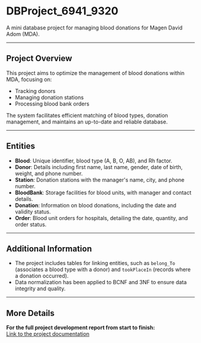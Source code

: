 # DBProject_6941_9320
A mini database project for managing blood donations for Magen David Adom (MDA).

---

## Project Overview
This project aims to optimize the management of blood donations within MDA, focusing on:
- Tracking donors
- Managing donation stations
- Processing blood bank orders

The system facilitates efficient matching of blood types, donation management, and maintains an up-to-date and reliable database.

---

## Entities
- **Blood**: Unique identifier, blood type (A, B, O, AB), and Rh factor.
- **Donor**: Details including first name, last name, gender, date of birth, weight, and phone number.
- **Station**: Donation stations with the manager's name, city, and phone number.
- **BloodBank**: Storage facilities for blood units, with manager and contact details.
- **Donation**: Information on blood donations, including the date and validity status.
- **Order**: Blood unit orders for hospitals, detailing the date, quantity, and order status.

---

## Additional Information
- The project includes tables for linking entities, such as `belong_To` (associates a blood type with a donor) and `tookPlaceIn` (records where a donation occurred).
- Data normalization has been applied to BCNF and 3NF to ensure data integrity and quality.

---

## More Details
**For the full project development report from start to finish:**  
[Link to the project documentation](https://github.com/moskovic20/DBProject_6941_9320/blob/main/DBProject_6941_9320/%D7%A9%D7%9C%D7%91%20%D7%93/%D7%93%D7%95%D7%97%20%D7%94%D7%A4%D7%A8%D7%95%D7%99%D7%A7%D7%98%20%D7%A9%D7%9C%D7%91%20%D7%93.pdf) 
